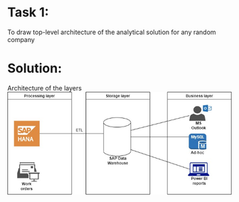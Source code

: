 # Task 1: 
To draw top-level architecture of the analytical solution for any random company

# Solution:
 
Architecture of the layers
![Architecture of the layers](layers.jpg)



